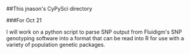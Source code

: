 ##This jnason's CyPySci directory 

###For Oct 21

I will work on a python script to parse SNP output from Fluidigm's SNP genotyping software into a format that can be read into R for use with a variety of population genetic packages.